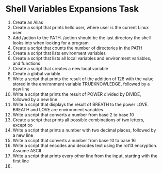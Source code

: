 # Shell Variables Expansions Task
1. Create an Alias
2. Create a script that prints hello user, where user is the current Linux user
3. Add /action to the PATH. /action should be the last directory the shell looks into when looking for a program
4. Create a script that counts the number of directories in the PATH
5. Create a script that lists environment variables
6. Create a script that lists all local variables and environment variables, and functions
7. Create a script that creates a new local variable
8. Create a global variable
9. Write a script that prints the result of the addition of 128 with the value stored in the environment variable TRUEKNOWLEDGE, followed by a new line
10. Write a script that prints the result of POWER divided by DIVIDE, followed by a new line
11. Write a script that displays the result of BREATH to the power LOVE. BREATH and LOVE are environment variables 
12. Write a script that converts a number from base 2 to base 10
13. Create a script that prints all possible combinations of two letters, except oo 
14. Write a script that prints a number with two decimal places, followed by a new line
15. Write a script that converts a number from base 10 to base 16
17. Write a script that encodes and decodes text using the rot13 encryption. Assume ASCII
18. Write a script that prints every other line from the input, starting with the first line
19.    
